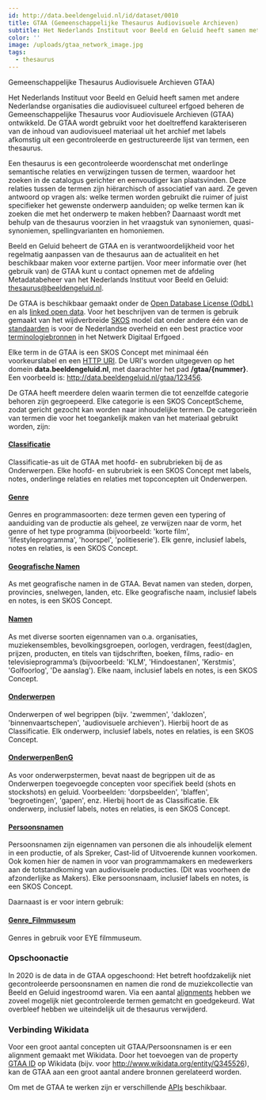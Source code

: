 ```yaml
---
id: http://data.beeldengeluid.nl/id/dataset/0010
title: GTAA (Gemeenschappelijke Thesaurus Audiovisuele Archieven)
subtitle: Het Nederlands Instituut voor Beeld en Geluid heeft samen met andere Nederlandse organisaties die audiovisueel cultureel erfgoed beheren de Gemeenschappelijke Thesaurus voor Audiovisuele Archieven (GTAA) ontwikkeld. De GTAA wordt gebruikt voor het doeltreffend karakteriseren van de inhoud van audiovisueel materiaal uit het archief met labels afkomstig uit een gecontroleerde en gestructureerde lijst van termen, een thesaurus.
color: ''
image: /uploads/gtaa_network_image.jpg
tags:
  - thesaurus
---
```


Gemeenschappelijke Thesaurus Audiovisuele Archieven GTAA)

Het Nederlands Instituut voor Beeld en Geluid heeft samen met andere Nederlandse organisaties die audiovisueel cultureel erfgoed beheren de Gemeenschappelijke Thesaurus voor Audiovisuele Archieven (GTAA) ontwikkeld. De GTAA wordt gebruikt voor het doeltreffend karakteriseren van de inhoud van audiovisueel materiaal uit het archief met labels afkomstig uit een gecontroleerde en gestructureerde lijst van termen, een thesaurus.

Een thesaurus is een gecontroleerde woordenschat met onderlinge semantische relaties en verwijzingen tussen de termen, waardoor het zoeken in de catalogus gerichter en eenvoudiger kan plaatsvinden. Deze relaties tussen de termen zijn hiërarchisch of associatief van aard. Ze geven antwoord op vragen als: welke termen worden gebruikt die ruimer of juist specifieker het gewenste onderwerp aanduiden; op welke termen kan ik zoeken die met het onderwerp te maken hebben? Daarnaast wordt met behulp van de thesaurus voorzien in het vraagstuk van synoniemen, quasi-synoniemen, spellingvarianten en homoniemen.

Beeld en Geluid beheert de GTAA en is verantwoordelijkheid voor het regelmatig aanpassen van de thesaurus aan de actualiteit en het beschikbaar maken voor externe partijen. Voor meer informatie over (het gebruik van) de GTAA kunt u contact opnemen met de afdeling Metadatabeheer van het Nederlands Instituut voor Beeld en Geluid: [thesaurus@beeldengeluid.nl](mailto:thesaurus@beeldengeluid.nl).


De GTAA is beschikbaar gemaakt onder de [Open Database License (OdbL)](https://opendatacommons.org/licenses/odbl/1.0/) en als [linked open data](https://nl.wikipedia.org/wiki/Linked_data). Voor het beschrijven van de termen is gebruik gemaakt van het wijdverbreide [SKOS](https://www.w3.org/2004/02/skos/) model dat onder andere één van de [standaarden](https://www.forumstandaardisatie.nl/open-standaarden/skos) is voor de Nederlandse overheid en een best practice voor [terminologiebronnen](https://netwerk-digitaal-erfgoed.github.io/requirements-terminologiebronnen/) in het Netwerk Digitaal Erfgoed .

Elke term in de GTAA is een SKOS Concept met minimaal één voorkeurslabel en een [HTTP URI](https://en.wikipedia.org/wiki/Uniform_Resource_Identifier). De URI's worden uitgegeven op het domein **data.beeldengeluid.nl**, met daarachter het pad **/gtaa/{nummer}**. Een voorbeeld is: http://data.beeldengeluid.nl/gtaa/123456.

De GTAA heeft meerdere delen waarin termen die tot eenzelfde categorie behoren zijn gegroepeerd. Elke categorie is een SKOS ConceptScheme, zodat gericht gezocht kan worden naar inhoudelijke termen. De categorieën van termen die voor het toegankelijk maken van het materiaal gebruikt worden, zijn:

#### [Classificatie](https://data.beeldengeluid.nl/gtaa/Classificatie)

Classificatie-as uit de GTAA met hoofd- en subrubrieken bij de as Onderwerpen. Elke hoofd- en subrubriek is een SKOS Concept met labels, notes, onderlinge relaties en relaties met topconcepten uit Onderwerpen.

#### [Genre](https://data.beeldengeluid.nl/gtaa/Genre)

Genres en programmasoorten: deze termen geven een typering of aanduiding van de productie als geheel, ze verwijzen naar de vorm, het genre of het type programma (bijvoorbeeld: 'korte film', 'lifestyleprogramma', 'hoorspel', 'politieserie'). Elk genre, inclusief labels, notes en relaties, is een SKOS Concept.

#### [Geografische Namen](https://data.beeldengeluid.nl/gtaa/GeografischeNamen)

As met geografische namen in de GTAA. Bevat namen van steden, dorpen, provincies, snelwegen, landen, etc. Elke geografische naam, inclusief labels en notes, is een SKOS Concept.

#### [Namen](https://data.beeldengeluid.nl/gtaa/Namen)

As met diverse soorten eigennamen van o.a. organisaties, muziekensembles, bevolkingsgroepen, oorlogen, verdragen, feest(dag)en, prijzen, producten, en titels van tijdschriften, boeken, films, radio- en televisieprogramma’s (bijvoorbeeld: 'KLM', 'Hindoestanen', 'Kerstmis', 'Golfoorlog', 'De aanslag'). Elke naam, inclusief labels en notes, is een SKOS Concept.

#### [Onderwerpen](https://data.beeldengeluid.nl/gtaa/Onderwerpen)

Onderwerpen of wel begrippen (bijv. 'zwemmen', 'daklozen', 'binnenvaartschepen', 'audiovisuele archieven'). Hierbij hoort de as Classificatie. Elk onderwerp, inclusief labels, notes en relaties, is een SKOS Concept.

#### [OnderwerpenBenG](https://data.beeldengeluid.nl/gtaa/OnderwerpenBenG)

As voor onderwerpstermen, bevat naast de begrippen uit de as Onderwerpen toegevoegde concepten voor specifiek beeld (shots en stockshots) en geluid. Voorbeelden: 'dorpsbeelden', 'blaffen', 'begroetingen', 'gapen', enz. Hierbij hoort de as Classificatie. Elk onderwerp, inclusief labels, notes en relaties, is een SKOS Concept.

#### [Persoonsnamen](https://data.beeldengeluid.nl/gtaa/Persoonsnamen)

Persoonsnamen zijn eigennamen van personen die als inhoudelijk element in een productie, of als Spreker, Cast-lid of Uitvoerende kunnen voorkomen. Ook komen hier de namen in voor van programmamakers en medewerkers aan de totstandkoming van audiovisuele producties. (Dit was voorheen de afzonderlijke as Makers). Elke persoonsnaam, inclusief labels en notes, is een SKOS Concept.

Daarnaast is er voor intern gebruik:

#### [Genre_Filmmuseum](https://data.beeldengeluid.nl/gtaa/Genre_Filmmuseum)

Genres in gebruik voor EYE filmmuseum.

### Opschoonactie

In 2020 is de data in de GTAA opgeschoond: Het betreft hoofdzakelijk niet gecontroleerde persoonsnamen en namen die rond de muziekcollectie van Beeld en Geluid ingestroomd waren. Via een aantal [alignments](https://www.pldn.nl/wiki/Vocabulary_alignment) hebben we zoveel mogelijk niet gecontroleerde termen gematcht en goedgekeurd. Wat overbleef hebben we uiteindelijk uit de thesaurus verwijderd.

### Verbinding Wikidata

Voor een groot aantal concepten uit GTAA/Persoonsnamen is er een alignment gemaakt met Wikidata. Door het toevoegen van de property [GTAA ID](https://www.wikidata.org/wiki/Property:P1741) op Wikidata (bijv. voor http://www.wikidata.org/entity/Q345526), kan de GTAA aan een groot aantal andere bronnen gerelateerd worden.

Om met de GTAA te werken zijn er verschillende [APIs](/nl/apis/gtaa) beschikbaar.
